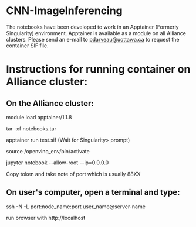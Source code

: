 # CNN-ImageInferencing
The notebooks have been developed to work in an Apptainer (Formerly Singularity) environment.
Apptainer is available as a module on all Alliance clusters.
Please send an e-mail to pdarveau@uottawa.ca to request the container SIF file.

# Instructions for running container on Alliance cluster:
## On the Alliance cluster:
module load apptainer/1.1.8​

tar -xf notebooks.tar    ​

apptainer run test.sif     (Wait for Singularity>  prompt)​

source /openvino_env/bin/activate​

jupyter notebook --allow-root  --ip=0.0.0.0​

Copy token and take note of port which is usually 88XX

## On user's computer, open a terminal and type:
ssh -N -L port:node_name:port user_name@server-name

run browser with http://localhost
